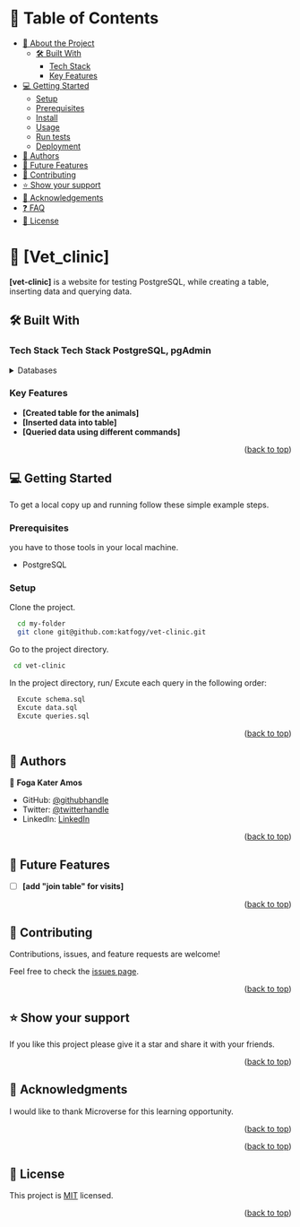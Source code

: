 <!-- TABLE OF CONTENTS -->

# 📗 Table of Contents

- [📖 About the Project](#about-project)
  - [🛠 Built With](#built-with)
    - [Tech Stack](#tech-stack)
    - [Key Features](#key-features)
- [💻 Getting Started](#getting-started)
  - [Setup](#setup)
  - [Prerequisites](#prerequisites)
  - [Install](#install)
  - [Usage](#usage)
  - [Run tests](#run-tests)
  - [Deployment](#triangular_flag_on_post-deployment)
- [👥 Authors](#authors)
- [🔭 Future Features](#future-features)
- [🤝 Contributing](#contributing)
- [⭐️ Show your support](#support)
- [🙏 Acknowledgements](#acknowledgements)
- [❓ FAQ](#faq)
- [📝 License](#license)

<!-- PROJECT DESCRIPTION -->

# 📖 [Vet_clinic] <a name="about-project"></a>


**[vet-clinic]**  is a website for testing PostgreSQL, while creating a table, inserting data and querying data.

## 🛠 Built With <a name="built-with"></a>

### Tech Stack <a name="tech-stack">Tech Stack PostgreSQL, pgAdmin</a>

<details>
  <summary>Databases</summary>
  <ul>
    <li><a href="https://www.postgresql.org/">PostgreSQL</a></li>
  </ul>
</details>

<!-- Features -->

### Key Features <a name="key-features"></a>

- **[Created table for the animals]**
- **[Inserted data into table]**
- **[Queried data using different commands]**

<p align="right">(<a href="#readme-top">back to top</a>)</p>


## 💻 Getting Started <a name="getting-started"></a>

To get a local copy up and running follow these simple example steps.

### Prerequisites

you have to those tools in your local machine.
-  PostgreSQL

### Setup

Clone the project.

```sh
  cd my-folder
  git clone git@github.com:katfogy/vet-clinic.git
```
Go to the project directory.
```sh
 cd vet-clinic
```
In the project directory, run/ Excute each query in the following order:
```sh
  Excute schema.sql
  Excute data.sql
  Excute queries.sql
```

<p align="right">(<a href="#readme-top">back to top</a>)</p>

<!-- AUTHORS -->

## 👥 Authors <a name="authors"></a>

👤  **Foga Kater Amos**

- GitHub: [@githubhandle](https://github.com/katfogy)
- Twitter: [@twitterhandle](https://twitter.com/twitterhandle)
- LinkedIn: [LinkedIn](https://www.linkedin.com/in/foga-amos-2b5371103/)

<p align="right">(<a href="#readme-top">back to top</a>)</p>

<!-- FUTURE FEATURES -->

## 🔭 Future Features <a name="future-features"></a>

- [ ] **[add "join table" for visits]**

<p align="right">(<a href="#readme-top">back to top</a>)</p>

<!-- CONTRIBUTING -->

## 🤝 Contributing <a name="contributing"></a>

Contributions, issues, and feature requests are welcome!

Feel free to check the [issues page](https://github.com/katfogy/vet-clinic/issues).

<p align="right">(<a href="#readme-top">back to top</a>)</p>

<!-- SUPPORT -->

## ⭐️ Show your support <a name="support"></a>

If you like this project please give it a star and share it with your friends.

<p align="right">(<a href="#readme-top">back to top</a>)</p>

<!-- ACKNOWLEDGEMENTS -->

## 🙏 Acknowledgments <a name="acknowledgements"></a>

I would like to thank Microverse for this learning opportunity.


<p align="right">(<a href="#readme-top">back to top</a>)</p>

<p align="right">(<a href="#readme-top">back to top</a>)</p>

<!-- LICENSE -->

## 📝 License <a name="license"></a>

This project is [MIT](./LICENSE) licensed.
 
<p align="right">(<a href="#readme-top">back to top</a>)</p>